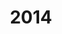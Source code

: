 ---
layout: robot
title: 2014
robot: Chuck
game: Aerial Assist
thumbnail: /assets/2014/Chuck.jpg
---